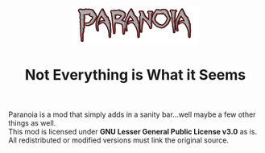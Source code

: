 <div align="center"><img src ="./src/main/resources/logo.png" /></div>
<div align="center"><h1>Not Everything is What it Seems</h1></div>
<br>
<br>
Paranoia is a mod that simply adds in a sanity bar...well maybe a few other things as well.
<br>
This mod is licensed under <strong>GNU Lesser General Public License v3.0</strong> as is. All redistributed or modified versions must link the original source.
